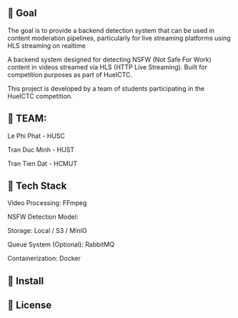 
## 🏁 Goal
The goal is to provide a backend detection system that can be used in content moderation pipelines, particularly for live streaming platforms using HLS streaming on realtime

A backend system designed for detecting NSFW (Not Safe For Work) content in videos streamed via HLS (HTTP Live Streaming). Built for competition purposes as part of HueICTC.

This project is developed by a team of students participating in the HueICTC competition.

## 👥 TEAM:
 
Le Phi Phat - HUSC

Tran Duc Minh - HUST

Tran Tien Dat - HCMUT

## 🚀 Tech Stack

Video Processing: FFmpeg

NSFW Detection Model: 

Storage: Local / S3 / MinIO

Queue System (Optional): RabbitMQ 

Containerization: Docker

## 🔧 Install

## 📄 License
